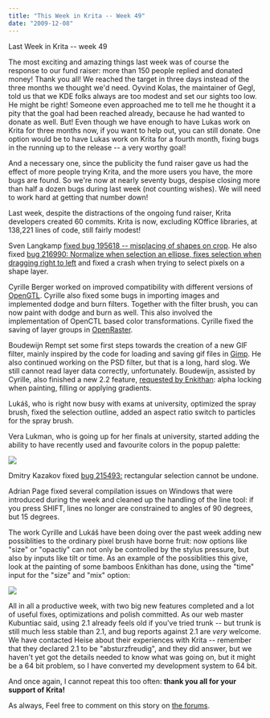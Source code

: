 ```yaml
---
title: "This Week in Krita -- Week 49"
date: "2009-12-08"
---
```


Last Week in Krita -- week 49

The most exciting and amazing things last week was of course the response to our fund raiser: more than 150 people replied and donated money! Thank you all! We reached the target in three days instead of the three months we thought we'd need. Oyvind Kolas, the maintainer of Gegl, told us that we KDE folks always are too modest and set our sights too low. He might be right! Someone even approached me to tell me he thought it a pity that the goal had been reached already, because he had wanted to donate as well. But! Even though we have enough to have Lukas work on Krita for three months now, if you want to help out, you can still donate. One option would be to have Lukas work on Krita for a fourth month, fixing bugs in the running up to the release -- a very worthy goal!

And a necessary one, since the publicity the fund raiser gave us had the effect of more people trying Krita, and the more users you have, the more bugs are found. So we're now at nearly seventy bugs, despise closing more than half a dozen bugs during last week (not counting wishes). We will need to work hard at getting that number down!

Last week, despite the distractions of the ongoing fund raiser, Krita developers created 60 commits. Krita is now, excluding KOffice libraries, at 138,221 lines of code, still fairly modest!

Sven Langkamp [fixed bug 195618 -- misplacing of shapes on crop](https://bugs.kde.org/show_bug.cgi?id=195618). He also fixed [bug 216990: Normalize when selection an ellipse, fixes selection when dragging right to left](https://bugs.kde.org/show_bug.cgi?id=216990) and fixed a crash when trying to select pixels on a shape layer.

Cyrille Berger worked on improved compatibility with different versions of [OpenGTL](http://www.opengtl.org). Cyrille also fixed some bugs in importing images and implemented dodge and burn filters. Together with the filter brush, you can now paint with dodge and burn as well. This also involved the implementation of OpenCTL based color transformations. Cyrille fixed the saving of layer groups in [OpenRaster](http://create.freedesktop.org/wiki/OpenRaster).

Boudewijn Rempt set some first steps towards the creation of a new GIF filter, mainly inspired by the code for loading and saving gif files in [Gimp](http://www.gimp.org). He also continued working on the PSD filter, but that is a long, hard slog. We still cannot read layer data correctly, unfortunately. Boudewijn, assisted by Cyrille, also finished a new 2.2 feature, [requested by Enkithan](http://forum.kde.org/viewtopic.php?f=138&t=82862): alpha locking when painting, filling or applying gradients.

Lukáš, who is right now busy with exams at university, optimized the spray brush, fixed the selection outline, added an aspect ratio switch to particles for the spray brush.

Vera Lukman, who is going up for her finals at university, started adding the ability to have recently used and favourite colors in the popup palette:

![](http://krita2d.org/images/stories/popup_palette_with_colors.png)  

Dmitry Kazakov fixed [bug 215493:](https://bugs.kde.org/show_bug.cgi?id=215493) rectangular selection cannot be undone.

Adrian Page fixed several compilation issues on Windows that were introduced during the week and cleaned up the handling of the line tool: if you press SHIFT, lines no longer are constrained to angles of 90 degrees, but 15 degrees.

The work Cyrille and Lukáš have been doing over the past week adding new possiblities to the ordinary pixel brush have borne fruit: now options like "size" or "opactiy" can not only be controlled by the stylus pressure, but also by inputs like tilt or time. As an example of the possiblities this give, look at the painting of some bamboos Enkithan has done, using the "time" input for the "size" and "mix" option:

![](https://krita.org/wp-content/uploads/2009/12/bamboo-brush.png)  

All in all a productive week, with two big new features completed and a lot of useful fixes, optimizations and polish committed. As our web master Kubuntiac said, using 2.1 already feels old if you've tried trunk -- but trunk is still much less stable than 2.1, and bug reports against 2.1 are _very_ welcome. We have contacted Heise about their experiences with Krita -- remember that they declared 2.1 to be "absturzfreudig", and they did answer, but we haven't yet got the details needed to know what was going on, but it might be a 64 bit problem, so I have converted my development system to 64 bit.

And once again, I cannot repeat this too often: **thank you all for your support of Krita!**

  

As always, Feel free to comment on this story on [the forums](http://forum.kde.org/viewtopic.php?f=137&t=84415#p140449).
